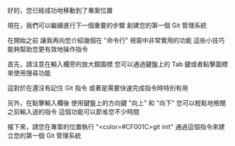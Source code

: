 好的，您已經成功地移動到了專案位置

現在，我們可以繼續進行下一個重要的步驟
創建您的第一個 Git 管理系統

在開始之前
讓我再向您介紹幾個在 "命令行" 視窗中非常實用的功能
這些小技巧能夠幫助您更有效地操作指令

首先，請注意在輸入欄旁的放大鏡圖標
您可以通過鍵盤上的 Tab 鍵或者點擊圖標
來使用搜尋功能

這對於在還沒有記住 Git 指令
或著是需要快速完成指令時特別有用

另外，在點擊輸入欄後
使用鍵盤上的方向鍵 "向上" 和 "向下"
您可以輕鬆地檢閱之前輸入過的指令
這個功能可以節省您不少時間

接下來，請您在專案的位置執行 "<color=#CF001C>git init</color>"
通過這個指令來建立您的第一個 Git 管理系統